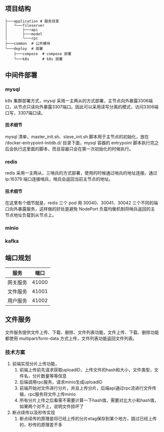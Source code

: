 ## 项目结构
```shell
├───application # 服务目录
│   └───fileserver
│       ├───api
│       ├───model
│       └───rpc
├───common  # 公共模块
└───deploy  # 部署
    ├───compose  # compose 部署
    └───k8s      # k8s 部署
```
## 中间件部署
### mysql

k8s 集群部署方式，mysql 采用一主两从的方式部署，主节点向外暴露3306端口，从节点只读向外暴露3307端口。因此可以采用读写分离的模式，访问3306端口写，3307端口读。

#### 技术细节

mysql 清单，master_init.sh、slave_init.sh 脚本用于主节点的初始化，放在 /docker-entrypoint-initdb.d/ 目录下面，mysql 容器的 entrypoint 脚本执行完之后会执行这里面的脚本，而且容器只会在第一次初始化的时候执行。

### redis

redis 采用一主两从，三哨兵的方式部署，使用的时候通过哨兵的地址连接。通过 ip:16379 端口连接哨兵，哨兵会返回当前主节点的地址。
#### 技术细节
在这里有个细节就是，redis 三个 pod 用 30040、30041、30042 三个不同的端口向外暴露服务，这样做的好处是避免 NodePort 负载均衡机制将哨兵返回的主节点地址负载到从节点上。

### minio

### kafka



## 端口规划
| 服务   | 端口    |
|------|-------|
| 网关服务 | 41000 |
| 文件服务 | 41001 |
| 用户服务 | 41002 |


## 文件服务
文件服务提供文件上传、下载、删除、文件列表功能，文件上传、下载、删除功能都使用 multipart/form-data 方式上传，文件列表功能返回文件列表。

### 技术方案
1. 前端实现分片上传功能，
   1. 前端上传前先请求获取uploadID，上传文件的hash和大小，文件类型，文件名，分片数量等等信息
   2. 后端调用rpc服务，请求minio生成uploadID
   3. 前端开始对文件进行分片，并且上传分片，后端api通过rpc流进行文件传输，rpc服务将文件上传minio
   4. 所有分片上传之后看需不需要计算一下hash值，需要对比大小和hash值，如果两个对不上，说明文件损坏了
2. 断点续传以及秒传实现
   1. 断点续传的原理是将已经上传的分片etag保存到某个地方，跳过已经上传的，秒传的原理差不多